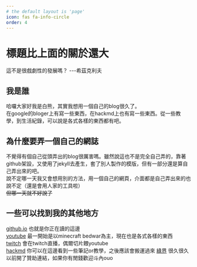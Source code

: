 ```yaml
---
# the default layout is 'page'
icon: fas fa-info-circle
order: 4
---
```


標題比上面的關於還大
===
這不是很戲劇性的發展嗎？
---希茲克利夫
  
## 我是誰  
哈囉大家好我是白熊，其實我想用一個自己的blog很久了。  
在google的bloger上有寫一些東西，在hackmd上也有寫一些東西。從一些教學，到生活紀錄，可以說是各式各樣的東西都有吧。  

## 為什麼要弄一個自己的網誌
不覺得有個自己從頭弄出的blog很厲害嗎。雖然說這也不是完全自己弄的，靠著github架設，又使用了jekyll去產生，套了別人製作的模版，但有一部分還是算自己弄出來的吧。  
說不定哪一天我又會想用別的方法，用一個自己的網頁，介面都是自己弄出來的也說不定（還是會用人家的工具啦）  
~~但哪一天就不好說了~~

## 一些可以找到我的其他地方
[github.io](https://whitebearouo.github.io) 也就是你正在讀的這邊  
[youtube](https://www.youtube.com/@whitebearOuO) 最一開始是以minecraft bedwar為主，現在也是各式各樣的東西  
[twitch](https://www.twitch.tv/shirokumaouo) 會在twitch直播，偶爾切片餵youtube  
[hackmd](https://hackmd.io/@whitebearOuO) 你可以在這邊看到一些筆記or教學，之後應該會搬運過來
[綠界](https://payment.ecpay.com.tw/Broadcaster/Donate/A889B1168FC706499805F1134A10B8B4) 很久很久以前開了贊助連結，如果你有閒錢歡迎斗內ouo